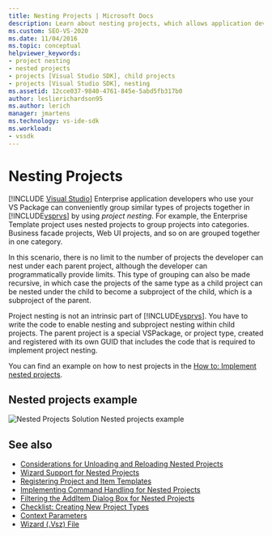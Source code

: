 ```yaml
---
title: Nesting Projects | Microsoft Docs
description: Learn about nesting projects, which allows application developers who use your VSPackage to group similar types of projects together in Visual Studio.
ms.custom: SEO-VS-2020
ms.date: 11/04/2016
ms.topic: conceptual
helpviewer_keywords:
- project nesting
- nested projects
- projects [Visual Studio SDK], child projects
- projects [Visual Studio SDK], nesting
ms.assetid: 12cce037-9840-4761-845e-5abd5fb317b0
author: leslierichardson95
ms.author: lerich
manager: jmartens
ms.technology: vs-ide-sdk
ms.workload:
- vssdk
---
```

# Nesting Projects

 [!INCLUDE [Visual Studio](~/includes/applies-to-version/vs-windows-only.md)]
Enterprise application developers who use your VS Package can conveniently group similar types of projects together in [!INCLUDE[vsprvs](../../code-quality/includes/vsprvs_md.md)] by using *project nesting*. For example, the Enterprise Template project uses nested projects to group projects into categories. Business facade projects, Web UI projects, and so on are grouped together in one category.

 In this scenario, there is no limit to the number of projects the developer can nest under each parent project, although the developer can programmatically provide limits. This type of grouping can also be made recursive, in which case the projects of the same type as a child project can be nested under the child to become a subproject of the child, which is a subproject of the parent.

 Project nesting is not an intrinsic part of [!INCLUDE[vsprvs](../../code-quality/includes/vsprvs_md.md)]. You have to write the code to enable nesting and subproject nesting within child projects. The parent project is a special VSPackage, or project type, created and registered with its own GUID that includes the code that is required to implement project nesting.

 You can find an example on how to nest projects in the [How to: Implement nested projects](../../extensibility/internals/how-to-implement-nested-projects.md).

## Nested projects example
 ![Nested Projects Solution](../../extensibility/internals/media/vsnestedprojects.gif "vsNestedProjects")
Nested projects example

## See also
- [Considerations for Unloading and Reloading Nested Projects](../../extensibility/internals/considerations-for-unloading-and-reloading-nested-projects.md)
- [Wizard Support for Nested Projects](../../extensibility/internals/wizard-support-for-nested-projects.md)
- [Registering Project and Item Templates](../../extensibility/internals/registering-project-and-item-templates.md)
- [Implementing Command Handling for Nested Projects](../../extensibility/internals/implementing-command-handling-for-nested-projects.md)
- [Filtering the AddItem Dialog Box for Nested Projects](../../extensibility/internals/filtering-the-additem-dialog-box-for-nested-projects.md)
- [Checklist: Creating New Project Types](../../extensibility/internals/checklist-creating-new-project-types.md)
- [Context Parameters](../../extensibility/internals/context-parameters.md)
- [Wizard (.Vsz) File](../../extensibility/internals/wizard-dot-vsz-file.md)
